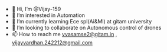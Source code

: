 - 👋 Hi, I’m @Vijay-159
- 👀 I’m interested in Automation
- 🌱 I’m currently learning Ece spl(Ai&Ml) at gitam university
- 💞️ I’m looking to collaborate on Autonomous control of drones
- 📫 How to reach me vvasamse2@gitam.in , vijayvardhan.242212@gmail.com

<!---
Vijay-159/Vijay-159 is a ✨ special ✨ repository because its `README.md` (this file) appears on your GitHub profile.
You can click the Preview link to take a look at your changes.
--->
